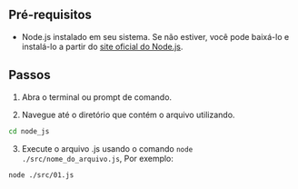 ## Pré-requisitos

- Node.js instalado em seu sistema. Se não estiver, você pode baixá-lo e instalá-lo a partir do [site oficial do Node.js](https://nodejs.org/).

## Passos

1. Abra o terminal ou prompt de comando.

2. Navegue até o diretório que contém o arquivo utilizando.

```bash
cd node_js
```

3. Execute o arquivo .js usando o comando `node ./src/nome_do_arquivo.js`, Por exemplo:

```bash
node ./src/01.js
```
